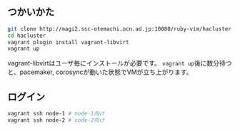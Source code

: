 ## つかいかた

~~~sh
git clone http://magi2.ssc-otemachi.ocn.ad.jp:10080/ruby-vim/hacluster.git
cd hacluster
vagrant plugin install vagrant-libvirt
vagrant up
~~~

vagrant-libvirtはユーザ毎にインストールが必要です。
`vagrant up`後に数分待つと、pacemaker, corosyncが動いた状態でVMが立ち上がります。


## ログイン

~~~sh
vagrant ssh node-1 # node-1向け
vagrant ssh node-2 # node-2向け
~~~
